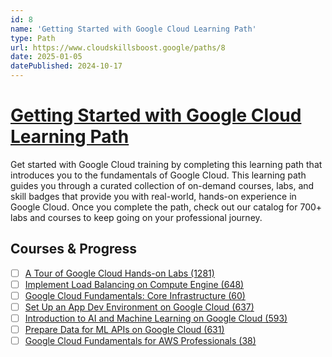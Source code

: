 ```yaml
---
id: 8
name: 'Getting Started with Google Cloud Learning Path'
type: Path
url: https://www.cloudskillsboost.google/paths/8
date: 2025-01-05
datePublished: 2024-10-17
---
```


# [Getting Started with Google Cloud Learning Path](https://www.cloudskillsboost.google/paths/8)

Get started with Google Cloud training by completing this learning path that introduces you to the fundamentals of Google Cloud. This learning path guides you through a curated collection of on-demand courses, labs, and skill badges that provide you with real-world, hands-on experience in Google Cloud. Once you complete the path, check out our catalog for 700+ labs and courses to keep going on your professional journey.

## Courses & Progress

- [ ] [A Tour of Google Cloud Hands-on Labs (1281)](../courses/A-Tour-of-Google-Cloud-Hands-on-Labs.md)
- [ ] [Implement Load Balancing on Compute Engine (648)](../courses/Implement-Load-Balancing-on-Compute-Engine.md)
- [ ] [Google Cloud Fundamentals: Core Infrastructure (60)](../courses/Google-Cloud-Fundamentals-Core-Infrastructure.md)
- [ ] [Set Up an App Dev Environment on Google Cloud (637)](../courses/Set-Up-an-App-Dev-Environment-on-Google-Cloud.md)
- [ ] [Introduction to AI and Machine Learning on Google Cloud (593)](../courses/Introduction-to-AI-and-Machine-Learning-on-Google-Cloud.md)
- [ ] [Prepare Data for ML APIs on Google Cloud (631)](../courses/Prepare-Data-for-ML-APIs-on-Google-Cloud.md)
- [ ] [Google Cloud Fundamentals for AWS Professionals (38)](../courses/Google-Cloud-Fundamentals-for-AWS-Professionals.md)
